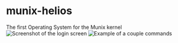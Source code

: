 # munix-helios
The first Operating System for the Munix kernel
![Screenshot of the login screen](http://i.imgur.com/arTaQMz.png)
![Example of a couple commands](http://i.imgur.com/pKBkf4m.png)
